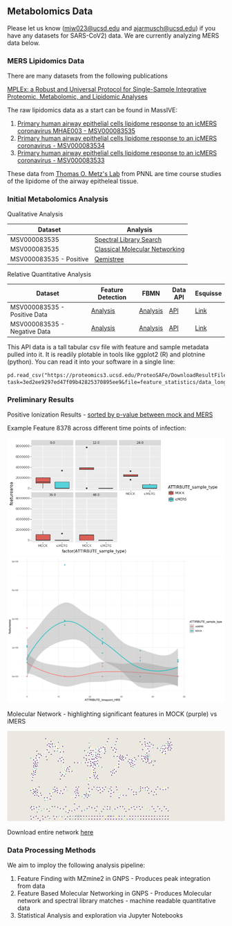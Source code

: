 ## Metabolomics Data

Please let us know (miw023@ucsd.edu and ajarmusch@ucsd.edu) if you have any datasets for SARS-CoV2) data. We are currently analyzing MERS data below. 

### MERS Lipidomics Data

There are many datasets from the following publications

[MPLEx: a Robust and Universal Protocol for Single-Sample Integrative Proteomic, Metabolomic, and Lipidomic Analyses](https://msystems.asm.org/content/1/3/e00043-16)

The raw lipidomics data as a start can be found in MassIVE:

1. [Primary human airway epithelial cells lipidome response to an icMERS coronavirus MHAE003 - MSV000083535](https://massive.ucsd.edu/ProteoSAFe/dataset.jsp?task=e29c0f5896d0409b952ccdd1cc65902d)
1. [Primary human airway epithelial cells lipidome response to an icMERS coronavirus - MSV000083534](https://massive.ucsd.edu/ProteoSAFe/dataset.jsp?task=459d2c8abfe340159ce106bad13998c3)
1. [Primary human airway epithelial cells lipidome response to an icMERS coronavirus - MSV000083533](https://massive.ucsd.edu/ProteoSAFe/dataset.jsp?task=e3260819d6be421e8c7e532571c8b322)

These data from [Thomas O. Metz's Lab](https://www.pnnl.gov/science/staff/staff_info.asp?staff_num=5876) from PNNL are time course studies of the lipidome of the airway epitheleal tissue. 

### Initial Metabolomics Analysis 

Qualitative Analysis 


| Dataset | Analysis |
|-------------|------|
| MSV000083535 |  [Spectral Library Search](https://gnps.ucsd.edu/ProteoSAFe/status.jsp?task=425aef553b2a4ea7806396b61ada7a2f) |
| MSV000083535 |  [Classical Molecular Networking](https://gnps.ucsd.edu/ProteoSAFe/status.jsp?task=bf38981e2a644febaf0ff7120d0f5ec2)    | 
| MSV000083535 - Positive |  [Qemistree](https://proteomics2.ucsd.edu/ProteoSAFe/status.jsp?task=ec3a206df3714d469587b97c7dc5d278) |


Relative Quantitative Analysis

| Dataset | Feature Detection | FBMN | Data API | Esquisse |
|-------------|------|-----------|----------|-----|
| MSV000083535 - Positive Data |  [Analysis](https://proteomics3.ucsd.edu/ProteoSAFe/status.jsp?task=91d37d9207d244fda93fd33d8b9417a0)    |   [Analysis](https://proteomics3.ucsd.edu/ProteoSAFe/status.jsp?task=ea52b0d79c0c4b55a31c2a6454fb9fb5) | [API](https://proteomics3.ucsd.edu/ProteoSAFe/DownloadResultFile?task=ea52b0d79c0c4b55a31c2a6454fb9fb5&file=feature_statistics/data_long.csv) | [Link](http://dorresteintesthub.ucsd.edu:8347/?task=ea52b0d79c0c4b55a31c2a6454fb9fb5) |
| MSV000083535 - Negative Data |  [Analysis](https://proteomics3.ucsd.edu/ProteoSAFe/status.jsp?task=9c46288f9c754bd5931fed17414db7b4)    |   [Analysis](https://proteomics3.ucsd.edu/ProteoSAFe/status.jsp?task=3ed2ee9297ed47f09b42825370895ee9) | [API](https://proteomics3.ucsd.edu/ProteoSAFe/DownloadResultFile?task=3ed2ee9297ed47f09b42825370895ee9&file=feature_statistics/data_long.csv) | [Link](http://dorresteintesthub.ucsd.edu:8347/?task=3ed2ee9297ed47f09b42825370895ee9) |


This API data is a tall tabular csv file with feature and sample metadata pulled into it. It is readily plotable in tools like ggplot2 (R) and plotnine (python). You can read it into your software in a single line:

```
pd.read_csv("https://proteomics3.ucsd.edu/ProteoSAFe/DownloadResultFile?task=3ed2ee9297ed47f09b42825370895ee9&file=feature_statistics/data_long.csv")
```

### Preliminary Results

Positive Ionization Results - [sorted by p-value between mock and MERS](https://proteomics3.ucsd.edu/ProteoSAFe/result.jsp?task=ea52b0d79c0c4b55a31c2a6454fb9fb5&view=network_stats_selected_columns)

Example Feature 8378 across different time points of infection:

![](images/metabolomics/8378_pos.png)
![](images/metabolomics/8378_line_pos.png)

Molecular Network - highlighting significant features in MOCK (purple) vs iMERS

![](images/metabolomics/pos_network.png)

Download entire network [here](data/MSV000083535-pos.cys)

### Data Processing Methods

We aim to imploy the following analysis pipeline:

1. Feature Finding with MZmine2 in GNPS - Produces peak integration from data
1. Feature Based Molecular Networking in GNPS - Produces Molecular network and spectral library matches - machine readable quantitative data
1. Statistical Analysis and exploration via Jupyter Notebooks
